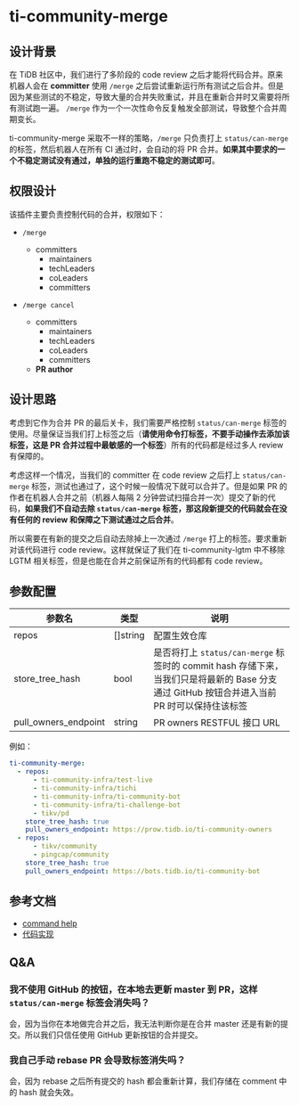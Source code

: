 # ti-community-merge

## 设计背景

在 TiDB 社区中，我们进行了多阶段的 code review 之后才能将代码合并。原来机器人会在 **committer** 使用 `/merge` 之后尝试重新运行所有测试之后合并。但是因为某些测试的不稳定，导致大量的合并失败重试，并且在重新合并时又需要将所有测试跑一遍。 `/merge` 作为一个一次性命令反复触发全部测试，导致整个合并周期变长。

ti-community-merge 采取不一样的策略，`/merge` 只负责打上 `status/can-merge` 的标签，然后机器人在所有 CI 通过时，会自动的将 PR 合并。**如果其中要求的一个不稳定测试没有通过，单独的运行重跑不稳定的测试即可**。

## 权限设计

该插件主要负责控制代码的合并，权限如下：

- `/merge` 
  - committers
    - maintainers
    - techLeaders
    - coLeaders
    - committers

- `/merge cancel` 
  - committers
    - maintainers
    - techLeaders
    - coLeaders
    - committers
  - **PR author**

## 设计思路

考虑到它作为合并 PR 的最后关卡，我们需要严格控制 `status/can-merge` 标签的使用。尽量保证当我们打上标签之后（**请使用命令打标签，不要手动操作去添加该标签，这是 PR 合并过程中最敏感的一个标签**）所有的代码都是经过多人 review 有保障的。

考虑这样一个情况，当我们的 committer 在 code review 之后打上 `status/can-merge` 标签，测试也通过了，这个时候一般情况下就可以合并了。但是如果 PR 的作者在机器人合并之前（机器人每隔 2 分钟尝试扫描合并一次）提交了新的代码，**如果我们不自动去除 `status/can-merge` 标签，那这段新提交的代码就会在没有任何的 review 和保障之下测试通过之后合并**。

所以需要在有新的提交之后自动去除掉上一次通过 `/merge` 打上的标签。要求重新对该代码进行 code review。这样就保证了我们在 ti-community-lgtm 中不移除 LGTM 相关标签，但是也能在合并之前保证所有的代码都有 code review。

## 参数配置 

| 参数名               | 类型     | 说明                                                                                                                                         |
| -------------------- | -------- | -------------------------------------------------------------------------------------------------------------------------------------------- |
| repos                | []string | 配置生效仓库                                                                                                                                 |
| store_tree_hash      | bool     | 是否将打上 `status/can-merge` 标签时的 commit  hash 存储下来，当我们只是将最新的 Base 分支通过 GitHub 按钮合并进入当前 PR 时可以保持住该标签 |
| pull_owners_endpoint | string   | PR owners RESTFUL 接口 URL                                                                                                                   |

例如：

```yml
ti-community-merge:
  - repos:
      - ti-community-infra/test-live
      - ti-community-infra/tichi
      - ti-community-infra/ti-community-bot
      - ti-community-infra/ti-challenge-bot
      - tikv/pd
    store_tree_hash: true
    pull_owners_endpoint: https://prow.tidb.io/ti-community-owners
  - repos:
      - tikv/community
      - pingcap/community
    store_tree_hash: true
    pull_owners_endpoint: https://bots.tidb.io/ti-community-bot
```

## 参考文档

- [command help](https://prow.tidb.io/command-help?repo=ti-community-infra%2Ftest-live#merge)
- [代码实现](https://github.com/ti-community-infra/tichi/tree/master/internal/pkg/externalplugins/merge)

## Q&A

### 我不使用 GitHub 的按钮，在本地去更新 master 到 PR，这样 `status/can-merge` 标签会消失吗？

会，因为当你在本地做完合并之后，我无法判断你是在合并 master 还是有新的提交。所以我们只信任使用 GitHub 更新按钮的合并提交。

### 我自己手动 rebase PR 会导致标签消失吗？

会，因为 rebase 之后所有提交的 hash 都会重新计算，我们存储在 comment 中的 hash 就会失效。
